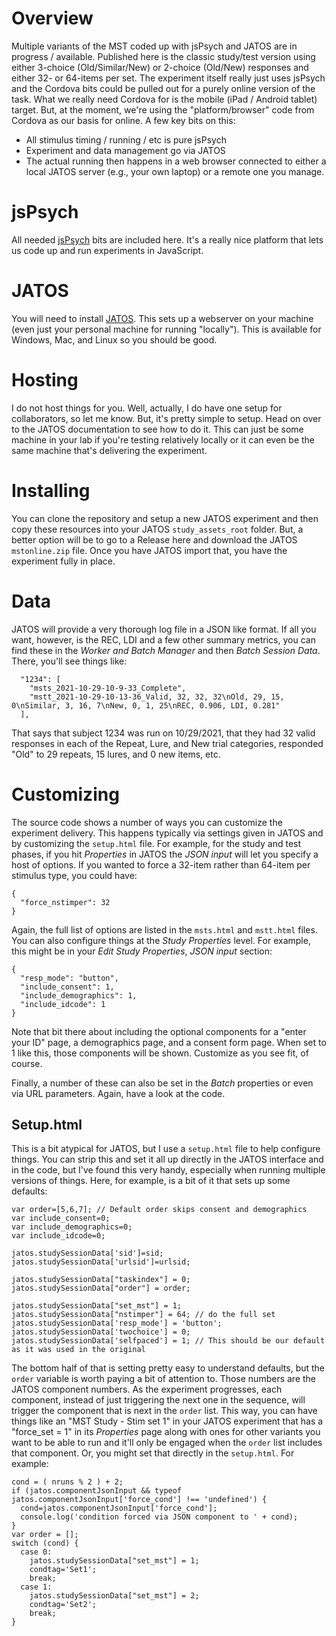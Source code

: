# Overview
Multiple variants of the MST coded up with jsPsych and JATOS are in progress / available. Published here is the classic study/test version using either 3-choice (Old/Similar/New) or 2-choice (Old/New) responses and either 32- or 64-items per set.
The experiment itself really just uses jsPsych and the Cordova bits could be pulled out for a purely online version of the task.  What we really need Cordova for is the mobile (iPad / Android tablet) target.  But, at the moment, we're using the "platform/browser" code from Cordova as our basis for online.  A few key bits on this:
- All stimulus timing / running / etc is pure jsPsych
- Experiment and data management go via JATOS
- The actual running then happens in a web browser connected to either a local JATOS server (e.g., your own laptop) or a remote one you manage. 

# jsPsych
All needed [jsPsych](https://www.jspsych.org/) bits are included here.  It's a really nice platform that lets us code up and run experiments in JavaScript.

# JATOS
You will need to install [JATOS](https://www.jatos.org/). This sets up a webserver on your machine (even just your personal machine for running "locally"). This is available for Windows, Mac, and Linux so you should be good.

# Hosting
I do not host things for you.  Well, actually, I do have one setup for collaborators, so let me know. But, it's pretty simple to setup. Head on over to the JATOS documentation to see how to do it. This can just be some machine in your lab if you're testing relatively locally or it can even be the same machine that's delivering the experiment. 

# Installing
You can clone the repository and setup a new JATOS experiment and then copy these resources into your JATOS `study_assets_root` folder. But, a better option will be to go to a Release here and download the JATOS `mstonline.zip` file.  Once you have JATOS import that, you have the experiment fully in place.

# Data
JATOS will provide a very thorough log file in a JSON like format. If all you want, however, is the REC, LDI and a few other summary metrics, you can find these in the *Worker and Batch Manager* and then *Batch Session Data*.  There, you'll see things like:
```
  "1234": [
    "msts_2021-10-29-10-9-33_Complete",
    "mstt_2021-10-29-10-13-36_Valid, 32, 32, 32\nOld, 29, 15, 0\nSimilar, 3, 16, 7\nNew, 0, 1, 25\nREC, 0.906, LDI, 0.281"
  ],
```
That says that subject 1234 was run on 10/29/2021, that they had 32 valid responses in each of the Repeat, Lure, and New trial categories, responded "Old" to 29 repeats, 15 lures, and 0 new items, etc.

# Customizing
The source code shows a number of ways you can customize the experiment delivery. This happens typically via settings given in JATOS and by customizing the `setup.html` file. For example, for the study and test phases, if you hit *Properties* in JATOS the *JSON input* will let you specify a host of options.  If you wanted to force a 32-item rather than 64-item per stimulus type, you could have:
```
{
  "force_nstimper": 32
}
```
Again, the full list of options are listed in the `msts.html` and `mstt.html` files. You can also configure things at the *Study Properties* level. For example, this might be in your *Edit Study Properties*, *JSON input* section:
```
{
  "resp_mode": "button",
  "include_consent": 1,
  "include_demographics": 1,
  "include_idcode": 1
}
```
Note that bit there about including the optional components for a "enter your ID" page, a demographics page, and a consent form page. When set to 1 like this, those components will be shown. Customize as you see fit, of course.

Finally, a number of these can also be set in the *Batch* properties or even via URL parameters.  Again, have a look at the code.

## Setup.html
This is a bit atypical for JATOS, but I use a `setup.html` file to help configure things. You can strip this and set it all up directly in the JATOS interface and in the code, but I've found this very handy, especially when running multiple versions of things. Here, for example, is a bit of it that sets up some defaults:

```
var order=[5,6,7]; // Default order skips consent and demographics
var include_consent=0;
var include_demographics=0;
var include_idcode=0;

jatos.studySessionData['sid']=sid;
jatos.studySessionData['urlsid']=urlsid;

jatos.studySessionData["taskindex"] = 0;
jatos.studySessionData["order"] = order;

jatos.studySessionData["set_mst"] = 1;
jatos.studySessionData["nstimper"] = 64; // do the full set
jatos.studySessionData['resp_mode'] = 'button'; 
jatos.studySessionData['twochoice'] = 0;
jatos.studySessionData['selfpaced'] = 1; // This should be our default as it was used in the original
```
The bottom half of that is setting pretty easy to understand defaults, but the `order` variable is worth paying a bit of attention to. Those numbers are the JATOS component numbers. As the experiment progresses, each component, instead of just triggering the next one in the sequence, will trigger the component that is next in the `order` list.  This way, you can have things like an "MST Study - Stim set 1" in your JATOS experiment that has a "force_set = 1" in its *Properties* page along with ones for other variants you want to be able to run and it'll only be engaged when the `order` list includes that component. Or, you might set that directly in the `setup.html`. For example:
```
cond = ( nruns % 2 ) + 2;
if (jatos.componentJsonInput && typeof jatos.componentJsonInput['force_cond'] !== 'undefined') {
  cond=jatos.componentJsonInput['force_cond'];
  console.log('condition forced via JSON component to ' + cond);
}
var order = [];
switch (cond) {
  case 0: 
    jatos.studySessionData["set_mst"] = 1;
    condtag='Set1';
    break;
  case 1: 
    jatos.studySessionData["set_mst"] = 2;
    condtag='Set2';
    break;
}
```


